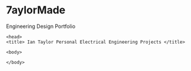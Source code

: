 # 7aylorMade
Engineering Design Portfolio


<html>

	<head> 
	<title> Ian Taylor Personal Electrical Engineering Projects </title>
	
	<body>
	
	</body>
	
	

</html>
